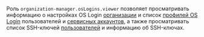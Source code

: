 Роль `organization-manager.osLogins.viewer` позволяет просматривать информацию о настройках OS Login [организации](../../../organization/concepts/organization.md) и список [профилей OS Login](../../../organization/concepts/os-login.md#os-login-profiles) пользователей и [сервисных аккаунтов](../../../iam/concepts/users/service-accounts.md), а также просматривать список SSH-ключей [пользователей](../../../overview/roles-and-resources.md#users) и информацию об SSH-ключах.
